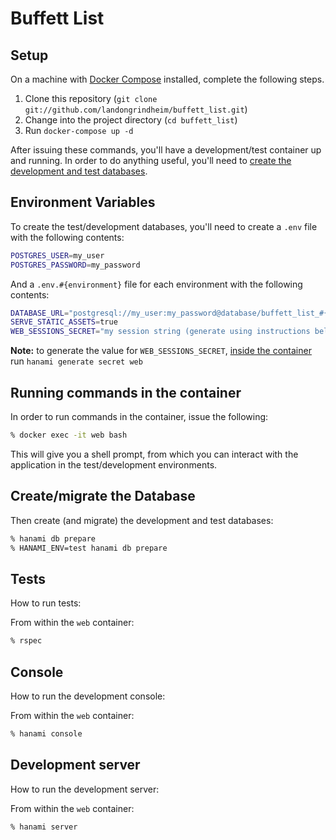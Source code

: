 # Buffett List

## Setup
On a machine with [Docker Compose](https://docs.docker.com/compose/) installed, complete the following steps.

1. Clone this repository (`git clone git://github.com/landongrindheim/buffett_list.git`)
2. Change into the project directory (`cd buffett_list`)
3. Run `docker-compose up -d`

After issuing these commands, you'll have a development/test container up and running. In order to do anything useful, you'll need to [create the development and test databases](#create/migrate-the-database).


## Environment Variables
To create the test/development databases, you'll need to create a `.env` file with the following contents:
```bash
POSTGRES_USER=my_user
POSTGRES_PASSWORD=my_password
```
And a `.env.#{environment}` file for each environment with the following contents:
```bash
DATABASE_URL="postgresql://my_user:my_password@database/buffett_list_#{environment}"
SERVE_STATIC_ASSETS=true
WEB_SESSIONS_SECRET="my session string (generate using instructions below)"
```
**Note:** to generate the value for `WEB_SESSIONS_SECRET`, [inside the container](#running-commands-inside-the-container) run `hanami generate secret web`

## Running commands in the container
In order to run commands in the container, issue the following:

```bash
% docker exec -it web bash
```

This will give you a shell prompt, from which you can interact with the application in the test/development environments.


## Create/migrate the Database
Then create (and migrate) the development and test databases:

```bash
% hanami db prepare
% HANAMI_ENV=test hanami db prepare
```


## Tests
How to run tests:

From within the `web` container:

```bash
% rspec
```


## Console
How to run the development console:

From within the `web` container:

```bash
% hanami console
```


## Development server
How to run the development server:

From within the `web` container:

```bash
% hanami server
```
